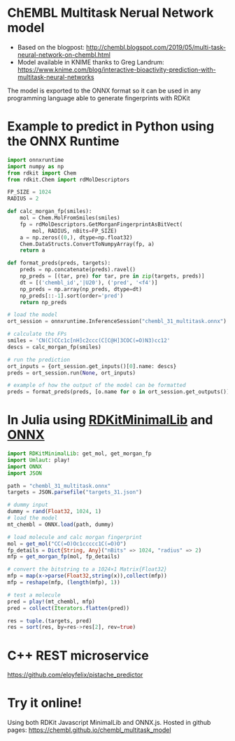# ChEMBL Multitask Nerual Network model

- Based on the blogpost: http://chembl.blogspot.com/2019/05/multi-task-neural-network-on-chembl.html
- Model available in KNIME thanks to Greg Landrum: https://www.knime.com/blog/interactive-bioactivity-prediction-with-multitask-neural-networks

The model is exported to the ONNX format so it can be used in any programming language able to generate fingerprints with RDKit

# Example to predict in Python using the ONNX Runtime

```Python
import onnxruntime
import numpy as np
from rdkit import Chem
from rdkit.Chem import rdMolDescriptors

FP_SIZE = 1024
RADIUS = 2

def calc_morgan_fp(smiles):
    mol = Chem.MolFromSmiles(smiles)
    fp = rdMolDescriptors.GetMorganFingerprintAsBitVect(
        mol, RADIUS, nBits=FP_SIZE)
    a = np.zeros((0,), dtype=np.float32)
    Chem.DataStructs.ConvertToNumpyArray(fp, a)
    return a

def format_preds(preds, targets):
    preds = np.concatenate(preds).ravel()
    np_preds = [(tar, pre) for tar, pre in zip(targets, preds)]
    dt = [('chembl_id','|U20'), ('pred', '<f4')]
    np_preds = np.array(np_preds, dtype=dt)
    np_preds[::-1].sort(order='pred')
    return np_preds

# load the model
ort_session = onnxruntime.InferenceSession("chembl_31_multitask.onnx")

# calculate the FPs
smiles = 'CN(C)CCc1c[nH]c2ccc(C[C@H]3COC(=O)N3)cc12'
descs = calc_morgan_fp(smiles)

# run the prediction
ort_inputs = {ort_session.get_inputs()[0].name: descs}
preds = ort_session.run(None, ort_inputs)

# example of how the output of the model can be formatted
preds = format_preds(preds, [o.name for o in ort_session.get_outputs()])
```

# In Julia using [RDKitMinimalLib](https://github.com/eloyfelix/RDKitMinimalLib.jl) and [ONNX](https://github.com/FluxML/ONNX.jl)

```julia
import RDKitMinimalLib: get_mol, get_morgan_fp
import Umlaut: play!
import ONNX
import JSON

path = "chembl_31_multitask.onnx"
targets = JSON.parsefile("targets_31.json")

# dummy input
dummy = rand(Float32, 1024, 1)
# load the model
mt_chembl = ONNX.load(path, dummy)

# load molecule and calc morgan fingerprint
mol = get_mol("CC(=O)Oc1ccccc1C(=O)O")
fp_details = Dict{String, Any}("nBits" => 1024, "radius" => 2)
mfp = get_morgan_fp(mol, fp_details)

# convert the bitstring to a 1024×1 Matrix{Float32}
mfp = map(x->parse(Float32,string(x)),collect(mfp))
mfp = reshape(mfp, (length(mfp), 1))

# test a molecule
pred = play!(mt_chembl, mfp)
pred = collect(Iterators.flatten(pred))

res = tuple.(targets, pred)
res = sort(res, by=res->res[2], rev=true)
```

# C++ REST microservice

https://github.com/eloyfelix/pistache_predictor

# Try it online!

Using both RDKit Javascript MinimalLib and ONNX.js. Hosted in github pages: https://chembl.github.io/chembl_multitask_model

